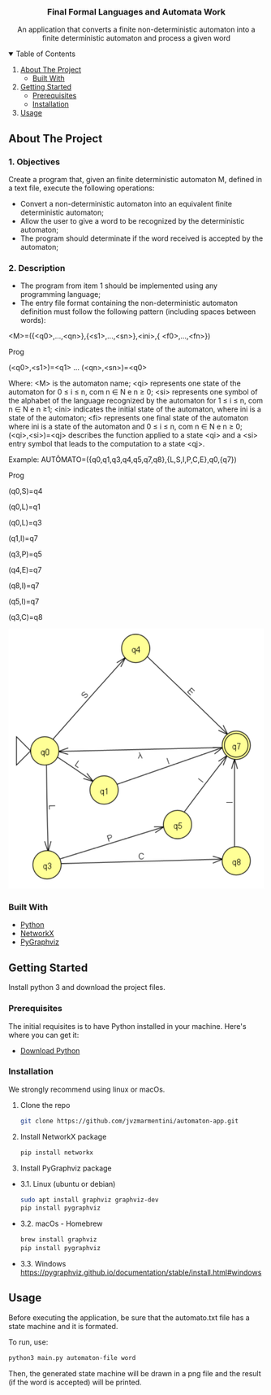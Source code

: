 <br />
<p align="center">

  <h3 align="center">Final Formal Languages and Automata Work</h3>

  <p align="center">
    An application that converts a finite non-deterministic automaton into a finite deterministic automaton and process a given word
  </p>
</p>

<details open="open">
  <summary>Table of Contents</summary>
  <ol>
    <li>
      <a href="#about-the-project">About The Project</a>
      <ul>
        <li><a href="#built-with">Built With</a></li>
      </ul>
    </li>
    <li>
      <a href="#getting-started">Getting Started</a>
      <ul>
        <li><a href="#prerequisites">Prerequisites</a></li>
        <li><a href="#installation">Installation</a></li>
      </ul>
    </li>
    <li><a href="#usage">Usage</a></li>
  </ol>
</details>



<!-- ABOUT THE PROJECT -->
## About The Project

### 1. Objectives

Create a program that, given an finite deterministic automaton M, defined in a text file, execute the following operations:

- Convert a non-deterministic automaton into an equivalent finite deterministic  automaton;
- Allow the user to give a word to be recognized by the deterministic automaton;
- The program should determinate if the word received is accepted by the automaton;

### 2. Description

- The program from item 1 should be implemented using any programming language;
- The entry file format containing the non-deterministic automaton definition must follow the following pattern (including spaces between words):

\<M>=({\<q0>,...,\<qn>},{\<s1>,...,\<sn>},\<ini>,{ \<f0>,...,\<fn>})

Prog

(\<q0>,\<s1>)=\<q1>
...
(\<qn>,\<sn>)=\<q0>

Where:
\<M> is the automaton name;
\<qi> represents one state of the automaton for 0 ≤ i ≤ n, com n ∈ N e n ≥ 0;
\<si> represents one symbol of the alphabet of the language recognized by the automaton for 1 ≤ i ≤ n, com n ∈ N e n ≥1;
\<ini> indicates the initial state of the automaton, where ini is a state of the automaton;
\<fi> represents one final state of the automaton where ini is a state of the automaton and 0 ≤ i ≤ n, com n ∈ N e n ≥ 0;
(\<qi>,\<si>)=\<qj> describes the function applied to a state \<qi> and a \<si> entry symbol that leads to the computation to a state \<qj>.

Example:
AUTÔMATO=({q0,q1,q3,q4,q5,q7,q8},{L,S,I,P,C,E},q0,{q7})

Prog

(q0,S)=q4

(q0,L)=q1

(q0,L)=q3

(q1,I)=q7

(q3,P)=q5

(q4,E)=q7

(q8,I)=q7

(q5,I)=q7

(q3,C)=q8

![alt text](https://github.com/jvzmarmentini/automaton-app/blob/main/aut.png?raw=true)

### Built With

- [Python](https://www.python.org/)
- [NetworkX](https://networkx.org/)
- [PyGraphviz](https://pygraphviz.github.io/)

## Getting Started

Install python 3 and download the project files.

### Prerequisites

The initial requisites is to have Python installed in your machine. Here's where you can get it:

- [Download Python](https://www.python.org/downloads/)

### Installation

We strongly recommend using linux or macOs.

1. Clone the repo

   ```sh
   git clone https://github.com/jvzmarmentini/automaton-app.git
   ```

2. Install NetworkX package

   ```sh
   pip install networkx
   ```

3. Install PyGraphviz package

- 3.1. Linux (ubuntu or debian)

   ```sh
   sudo apt install graphviz graphviz-dev
   pip install pygraphviz
   ```

- 3.2. macOs - Homebrew

   ```sh
   brew install graphviz
   pip install pygraphviz
   ```

- 3.3. Windows
   <https://pygraphviz.github.io/documentation/stable/install.html#windows>

## Usage

Before executing the application, be sure that the automato.txt file has a state machine and it is formated.

To run, use:

```sh
python3 main.py automaton-file word
```

Then, the generated state machine will be drawn in a png file and the result (if the word is accepted) will be printed.

<!-- MARKDOWN LINKS & IMAGES -->
<!-- https://www.markdownguide.org/basic-syntax/#reference-style-links -->
<!-- [contributors-shield]: https://img.shields.io/github/contributors/othneildrew/Best-README-Template.svg?style=for-the-badge
[contributors-url]: https://github.com/othneildrew/Best-README-Template/graphs/contributors
[forks-shield]: https://img.shields.io/github/forks/othneildrew/Best-README-Template.svg?style=for-the-badge
[forks-url]: https://github.com/othneildrew/Best-README-Template/network/members
[stars-shield]: https://img.shields.io/github/stars/othneildrew/Best-README-Template.svg?style=for-the-badge
[stars-url]: https://github.com/othneildrew/Best-README-Template/stargazers
[issues-shield]: https://img.shields.io/github/issues/othneildrew/Best-README-Template.svg?style=for-the-badge
[issues-url]: https://github.com/othneildrew/Best-README-Template/issues
[license-shield]: https://img.shields.io/github/license/othneildrew/Best-README-Template.svg?style=for-the-badge
[license-url]: https://github.com/othneildrew/Best-README-Template/blob/master/LICENSE.txt
[linkedin-shield]: https://img.shields.io/badge/-LinkedIn-black.svg?style=for-the-badge&logo=linkedin&colorB=555
[linkedin-url]: https://linkedin.com/in/othneildrew
[product-screenshot]: images/screenshot.png -->
